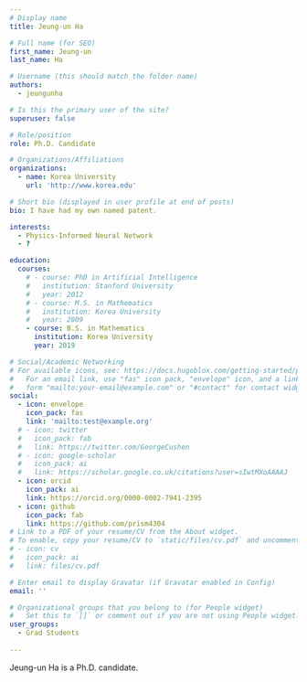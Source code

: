 ```yaml
---
# Display name
title: Jeung-un Ha

# Full name (for SEO)
first_name: Jeung-un
last_name: Ha

# Username (this should match the folder name)
authors:
  - jeungunha

# Is this the primary user of the site?
superuser: false

# Role/position
role: Ph.D. Candidate

# Organizations/Affiliations
organizations:
  - name: Korea University
    url: 'http://www.korea.edu'

# Short bio (displayed in user profile at end of posts)
bio: I have had my own named patent.

interests:
  - Physics-Informed Neural Network
  - ?

education:
  courses:
    # - course: PhD in Artificial Intelligence
    #   institution: Stanford University
    #   year: 2012
    # - course: M.S. in Mathematics
    #   institution: Korea University
    #   year: 2009
    - course: B.S. in Mathematics
      institution: Korea University
      year: 2019

# Social/Academic Networking
# For available icons, see: https://docs.hugoblox.com/getting-started/page-builder/#icons
#   For an email link, use "fas" icon pack, "envelope" icon, and a link in the
#   form "mailto:your-email@example.com" or "#contact" for contact widget.
social:
  - icon: envelope
    icon_pack: fas
    link: 'mailto:test@example.org'
  # - icon: twitter
  #   icon_pack: fab
  #   link: https://twitter.com/GeorgeCushen
  # - icon: google-scholar
  #   icon_pack: ai
  #   link: https://scholar.google.co.uk/citations?user=sIwtMXoAAAAJ
  - icon: orcid
    icon_pack: ai
    link: https://orcid.org/0000-0002-7941-2395
  - icon: github
    icon_pack: fab
    link: https://github.com/prism4304
# Link to a PDF of your resume/CV from the About widget.
# To enable, copy your resume/CV to `static/files/cv.pdf` and uncomment the lines below.
# - icon: cv
#   icon_pack: ai
#   link: files/cv.pdf

# Enter email to display Gravatar (if Gravatar enabled in Config)
email: ''

# Organizational groups that you belong to (for People widget)
#   Set this to `[]` or comment out if you are not using People widget.
user_groups:
  - Grad Students
  
---
```


Jeung-un Ha is a Ph.D. candidate.